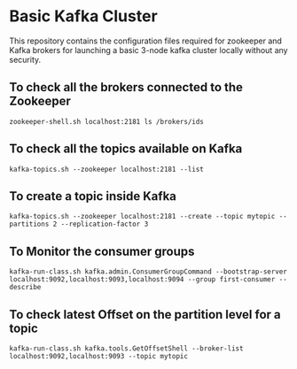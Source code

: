 # Basic Kafka Cluster
This repository contains the configuration files required for zookeeper and Kafka brokers for launching a basic 3-node kafka cluster locally without any security.

## To check all the brokers connected to the Zookeeper
`
zookeeper-shell.sh localhost:2181
ls /brokers/ids
`

## To check all the topics available on Kafka
`
kafka-topics.sh --zookeeper localhost:2181 --list
`

## To create a topic inside Kafka
`
kafka-topics.sh --zookeeper localhost:2181 --create --topic mytopic --partitions 2 --replication-factor 3
`

## To Monitor the consumer groups
`
kafka-run-class.sh kafka.admin.ConsumerGroupCommand --bootstrap-server localhost:9092,localhost:9093,localhost:9094 --group first-consumer --describe
`

## To check latest Offset on the partition level for a topic
`
kafka-run-class.sh kafka.tools.GetOffsetShell --broker-list localhost:9092,localhost:9093 --topic mytopic
`
